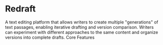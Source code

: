 # Redraft
A text editing platform that allows writers to create multiple "generations" of text passages, enabling iterative drafting and version comparison. Writers can experiment with different approaches to the same content and organize versions into complete drafts.
Core Features
